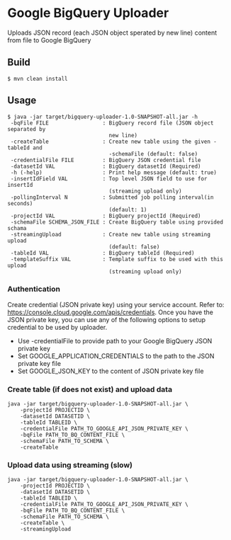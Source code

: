 # Google BigQuery Uploader

Uploads JSON record (each JSON object sperated by new line) content from file to Google BigQuery

## Build
    $ mvn clean install
    
## Usage
    $ java -jar target/bigquery-uploader-1.0-SNAPSHOT-all.jar -h
     -bqFile FILE                 : BigQuery record file (JSON object separated by
                                    new line)
     -createTable                 : Create new table using the given -tableId and
                                    -schemaFile (default: false)
     -credentialFile FILE         : BigQuery JSON credential file
     -datasetId VAL               : BigQuery datasetId (Required)
     -h (-help)                   : Print help message (default: true)
     -insertIdField VAL           : Top level JSON field to use for insertId
                                    (streaming upload only)
     -pollingInterval N           : Submitted job polling interval(in seconds)
                                    (default: 1)
     -projectId VAL               : BigQuery projectId (Required)
     -schemaFile SCHEMA_JSON_FILE : Create BigQuery table using provided schama
     -streamingUpload             : Create new table using streaming upload
                                    (default: false)
     -tableId VAL                 : BigQuery tableId (Required)
     -templateSuffix VAL          : Template suffix to be used with this upload
                                    (streaming upload only)

### Authentication

Create credential (JSON private key) using your service account. Refer to: https://console.cloud.google.com/apis/credentials. 
Once you have the JSON private key, you can use any of the following options to setup credential to be used by uploader.

* Use -credentialFile to provide path to your Google BigQuery JSON private key
* Set GOOGLE_APPLICATION_CREDENTIALS to the path to the JSON private key file
* Set GOOGLE_JSON_KEY to the content of JSON private key file

### Create table (if does not exist) and upload data

    java -jar target/bigquery-uploader-1.0-SNAPSHOT-all.jar \
        -projectId PROJECTID \
        -datasetId DATASETID \
        -tableId TABLEID \
        -credentialFile PATH_TO_GOOGLE_API_JSON_PRIVATE_KEY \
        -bqFile PATH_TO_BQ_CONTENT_FILE \
        -schemaFile PATH_TO_SCHEMA \
        -createTable

### Upload data using streaming (slow)
    java -jar target/bigquery-uploader-1.0-SNAPSHOT-all.jar \
        -projectId PROJECTID \
        -datasetId DATASETID \
        -tableId TABLEID \
        -credentialFile PATH_TO_GOOGLE_API_JSON_PRIVATE_KEY \
        -bqFile PATH_TO_BQ_CONTENT_FILE \
        -schemaFile PATH_TO_SCHEMA \
        -createTable \
        -streamingUpload
        
        